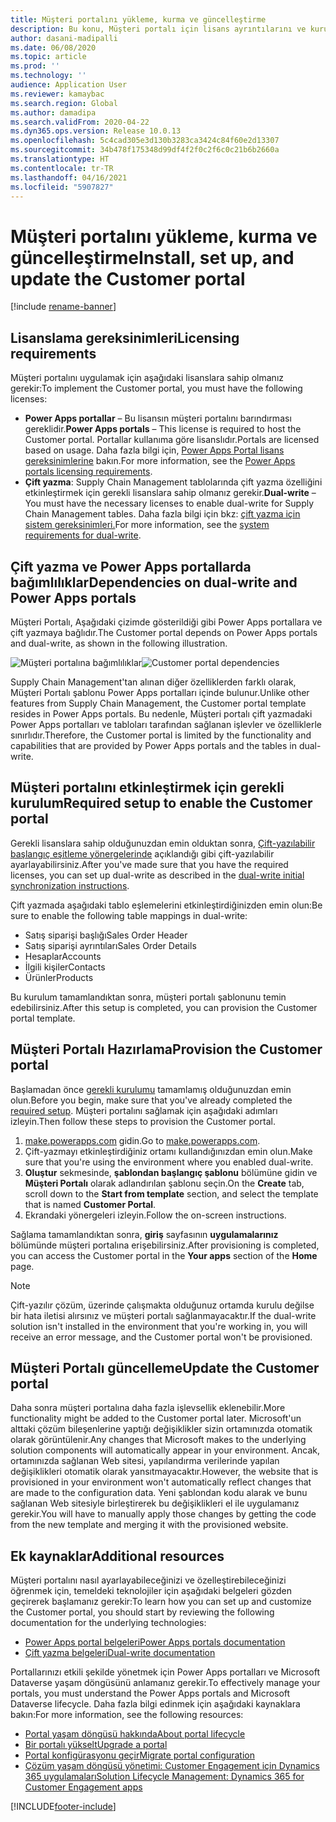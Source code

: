 ```yaml
---
title: Müşteri portalını yükleme, kurma ve güncelleştirme
description: Bu konu, Müşteri portalı için lisans ayrıntılarını ve kurulum yönergelerini sağlar.
author: dasani-madipalli
ms.date: 06/08/2020
ms.topic: article
ms.prod: ''
ms.technology: ''
audience: Application User
ms.reviewer: kamaybac
ms.search.region: Global
ms.author: damadipa
ms.search.validFrom: 2020-04-22
ms.dyn365.ops.version: Release 10.0.13
ms.openlocfilehash: 5c4cad305e3d130b3283ca3424c84f60e2d13307
ms.sourcegitcommit: 34b478f175348d99df4f2f0c2f6c0c21b6b2660a
ms.translationtype: HT
ms.contentlocale: tr-TR
ms.lasthandoff: 04/16/2021
ms.locfileid: "5907827"
---
```

# <a name="install-set-up-and-update-the-customer-portal"></a><span data-ttu-id="4dffd-103">Müşteri portalını yükleme, kurma ve güncelleştirme</span><span class="sxs-lookup"><span data-stu-id="4dffd-103">Install, set up, and update the Customer portal</span></span>

[!include [rename-banner](~/includes/cc-data-platform-banner.md)]

## <a name="licensing-requirements"></a><span data-ttu-id="4dffd-104">Lisanslama gereksinimleri</span><span class="sxs-lookup"><span data-stu-id="4dffd-104">Licensing requirements</span></span>

<span data-ttu-id="4dffd-105">Müşteri portalını uygulamak için aşağıdaki lisanslara sahip olmanız gerekir:</span><span class="sxs-lookup"><span data-stu-id="4dffd-105">To implement the Customer portal, you must have the following licenses:</span></span>

- <span data-ttu-id="4dffd-106">**Power Apps portallar** – Bu lisansın müşteri portalını barındırması gereklidir.</span><span class="sxs-lookup"><span data-stu-id="4dffd-106">**Power Apps portals** – This license is required to host the Customer portal.</span></span> <span data-ttu-id="4dffd-107">Portallar kullanıma göre lisanslıdır.</span><span class="sxs-lookup"><span data-stu-id="4dffd-107">Portals are licensed based on usage.</span></span> <span data-ttu-id="4dffd-108">Daha fazla bilgi için, [Power Apps Portal lisans gereksinimlerine](/power-platform/admin/powerapps-flow-licensing-faq#portals) bakın.</span><span class="sxs-lookup"><span data-stu-id="4dffd-108">For more information, see the [Power Apps portals licensing requirements](/power-platform/admin/powerapps-flow-licensing-faq#portals).</span></span>
- <span data-ttu-id="4dffd-109">**Çift yazma**: Supply Chain Management tablolarında çift yazma özelliğini etkinleştirmek için gerekli lisanslara sahip olmanız gerekir.</span><span class="sxs-lookup"><span data-stu-id="4dffd-109">**Dual-write** – You must have the necessary licenses to enable dual-write for Supply Chain Management tables.</span></span> <span data-ttu-id="4dffd-110">Daha fazla bilgi için bkz: [çift yazma için sistem gereksinimleri.](../../fin-ops-core/dev-itpro/data-entities/dual-write/dual-write-system-req.md)</span><span class="sxs-lookup"><span data-stu-id="4dffd-110">For more information, see the [system requirements for dual-write](../../fin-ops-core/dev-itpro/data-entities/dual-write/dual-write-system-req.md).</span></span>

## <a name="dependencies-on-dual-write-and-power-apps-portals"></a><span data-ttu-id="4dffd-111">Çift yazma ve Power Apps portallarda bağımlılıklar</span><span class="sxs-lookup"><span data-stu-id="4dffd-111">Dependencies on dual-write and Power Apps portals</span></span>

<span data-ttu-id="4dffd-112">Müşteri Portalı, Aşağıdaki çizimde gösterildiği gibi Power Apps portallara ve çift yazmaya bağlıdır.</span><span class="sxs-lookup"><span data-stu-id="4dffd-112">The Customer portal depends on Power Apps portals and dual-write, as shown in the following illustration.</span></span>

<span data-ttu-id="4dffd-113">![Müşteri portalına bağımlılıklar](media/customer-portal-elements.png "Müşteri portalına bağımlılıklar")</span><span class="sxs-lookup"><span data-stu-id="4dffd-113">![Customer portal dependencies](media/customer-portal-elements.png "Customer portal dependencies")</span></span>

<span data-ttu-id="4dffd-114">Supply Chain Management'tan alınan diğer özelliklerden farklı olarak, Müşteri Portalı şablonu Power Apps portalları içinde bulunur.</span><span class="sxs-lookup"><span data-stu-id="4dffd-114">Unlike other features from Supply Chain Management, the Customer portal template resides in Power Apps portals.</span></span> <span data-ttu-id="4dffd-115">Bu nedenle, Müşteri portalı çift yazmadaki Power Apps portalları ve tabloları tarafından sağlanan işlevler ve özelliklerle sınırlıdır.</span><span class="sxs-lookup"><span data-stu-id="4dffd-115">Therefore, the Customer portal is limited by the functionality and capabilities that are provided by Power Apps portals and the tables in dual-write.</span></span>

## <a name="required-setup-to-enable-the-customer-portal"></a><a name="required-setup"></a><span data-ttu-id="4dffd-116">Müşteri portalını etkinleştirmek için gerekli kurulum</span><span class="sxs-lookup"><span data-stu-id="4dffd-116">Required setup to enable the Customer portal</span></span>

<span data-ttu-id="4dffd-117">Gerekli lisanslara sahip olduğunuzdan emin olduktan sonra, [Çift-yazılabilir başlangıç eşitleme yönergelerinde](/dynamics365/supply-chain/sales-marketing/enable-entity-map) açıklandığı gibi çift-yazılabilir ayarlayabilirsiniz.</span><span class="sxs-lookup"><span data-stu-id="4dffd-117">After you've made sure that you have the required licenses, you can set up dual-write as described in the [dual-write initial synchronization instructions](/dynamics365/supply-chain/sales-marketing/enable-entity-map).</span></span>

<span data-ttu-id="4dffd-118">Çift yazmada aşağıdaki tablo eşlemelerini etkinleştirdiğinizden emin olun:</span><span class="sxs-lookup"><span data-stu-id="4dffd-118">Be sure to enable the following table mappings in dual-write:</span></span>

- <span data-ttu-id="4dffd-119">Satış siparişi başlığı</span><span class="sxs-lookup"><span data-stu-id="4dffd-119">Sales Order Header</span></span>
- <span data-ttu-id="4dffd-120">Satış siparişi ayrıntıları</span><span class="sxs-lookup"><span data-stu-id="4dffd-120">Sales Order Details</span></span>
- <span data-ttu-id="4dffd-121">Hesaplar</span><span class="sxs-lookup"><span data-stu-id="4dffd-121">Accounts</span></span>
- <span data-ttu-id="4dffd-122">İlgili kişiler</span><span class="sxs-lookup"><span data-stu-id="4dffd-122">Contacts</span></span>
- <span data-ttu-id="4dffd-123">Ürünler</span><span class="sxs-lookup"><span data-stu-id="4dffd-123">Products</span></span>

<span data-ttu-id="4dffd-124">Bu kurulum tamamlandıktan sonra, müşteri portalı şablonunu temin edebilirsiniz.</span><span class="sxs-lookup"><span data-stu-id="4dffd-124">After this setup is completed, you can provision the Customer portal template.</span></span>

## <a name="provision-the-customer-portal"></a><span data-ttu-id="4dffd-125">Müşteri Portalı Hazırlama</span><span class="sxs-lookup"><span data-stu-id="4dffd-125">Provision the Customer portal</span></span>

<span data-ttu-id="4dffd-126">Başlamadan önce [gerekli kurulumu](#required-setup) tamamlamış olduğunuzdan emin olun.</span><span class="sxs-lookup"><span data-stu-id="4dffd-126">Before you begin, make sure that you've already completed the [required setup](#required-setup).</span></span> <span data-ttu-id="4dffd-127">Müşteri portalını sağlamak için aşağıdaki adımları izleyin.</span><span class="sxs-lookup"><span data-stu-id="4dffd-127">Then follow these steps to provision the Customer portal.</span></span>

1. <span data-ttu-id="4dffd-128">[make.powerapps.com](https://make.powerapps.com/) gidin.</span><span class="sxs-lookup"><span data-stu-id="4dffd-128">Go to [make.powerapps.com](https://make.powerapps.com/).</span></span>
2. <span data-ttu-id="4dffd-129">Çift-yazmayı etkinleştirdiğiniz ortamı kullandığınızdan emin olun.</span><span class="sxs-lookup"><span data-stu-id="4dffd-129">Make sure that you're using the environment where you enabled dual-write.</span></span>
3. <span data-ttu-id="4dffd-130">**Oluştur** sekmesinde, **şablondan başlangıç şablonu** bölümüne gidin ve **Müşteri Portalı** olarak adlandırılan şablonu seçin.</span><span class="sxs-lookup"><span data-stu-id="4dffd-130">On the **Create** tab, scroll down to the **Start from template** section, and select the template that is named **Customer Portal**.</span></span>
4. <span data-ttu-id="4dffd-131">Ekrandaki yönergeleri izleyin.</span><span class="sxs-lookup"><span data-stu-id="4dffd-131">Follow the on-screen instructions.</span></span>

<span data-ttu-id="4dffd-132">Sağlama tamamlandıktan sonra, **giriş** sayfasının **uygulamalarınız** bölümünde müşteri portalına erişebilirsiniz.</span><span class="sxs-lookup"><span data-stu-id="4dffd-132">After provisioning is completed, you can access the Customer portal in the **Your apps** section of the **Home** page.</span></span>

> [!NOTE]
> <span data-ttu-id="4dffd-133">Çift-yazılır çözüm, üzerinde çalışmakta olduğunuz ortamda kurulu değilse bir hata iletisi alırsınız ve müşteri portalı sağlanmayacaktır.</span><span class="sxs-lookup"><span data-stu-id="4dffd-133">If the dual-write solution isn't installed in the environment that you're working in, you will receive an error message, and the Customer portal won't be provisioned.</span></span>

## <a name="update-the-customer-portal"></a><span data-ttu-id="4dffd-134">Müşteri Portalı güncelleme</span><span class="sxs-lookup"><span data-stu-id="4dffd-134">Update the Customer portal</span></span>

<span data-ttu-id="4dffd-135">Daha sonra müşteri portalına daha fazla işlevsellik eklenebilir.</span><span class="sxs-lookup"><span data-stu-id="4dffd-135">More functionality might be added to the Customer portal later.</span></span> <span data-ttu-id="4dffd-136">Microsoft'un alttaki çözüm bileşenlerine yaptığı değişiklikler sizin ortamınızda otomatik olarak görüntülenir.</span><span class="sxs-lookup"><span data-stu-id="4dffd-136">Any changes that Microsoft makes to the underlying solution components will automatically appear in your environment.</span></span> <span data-ttu-id="4dffd-137">Ancak, ortamınızda sağlanan Web sitesi, yapılandırma verilerinde yapılan değişiklikleri otomatik olarak yansıtmayacaktır.</span><span class="sxs-lookup"><span data-stu-id="4dffd-137">However, the website that is provisioned in your environment won't automatically reflect changes that are made to the configuration data.</span></span> <span data-ttu-id="4dffd-138">Yeni şablondan kodu alarak ve bunu sağlanan Web sitesiyle birleştirerek bu değişiklikleri el ile uygulamanız gerekir.</span><span class="sxs-lookup"><span data-stu-id="4dffd-138">You will have to manually apply those changes by getting the code from the new template and merging it with the provisioned website.</span></span>

## <a name="additional-resources"></a><span data-ttu-id="4dffd-139">Ek kaynaklar</span><span class="sxs-lookup"><span data-stu-id="4dffd-139">Additional resources</span></span>

<span data-ttu-id="4dffd-140">Müşteri portalını nasıl ayarlayabileceğinizi ve özelleştirebileceğinizi öğrenmek için, temeldeki teknolojiler için aşağıdaki belgeleri gözden geçirerek başlamanız gerekir:</span><span class="sxs-lookup"><span data-stu-id="4dffd-140">To learn how you can set up and customize the Customer portal, you should start by reviewing the following documentation for the underlying technologies:</span></span>

- [<span data-ttu-id="4dffd-141">Power Apps portal belgeleri</span><span class="sxs-lookup"><span data-stu-id="4dffd-141">Power Apps portals documentation</span></span>](/powerapps/maker/portals/overview)
- [<span data-ttu-id="4dffd-142">Çift yazma belgeleri</span><span class="sxs-lookup"><span data-stu-id="4dffd-142">Dual-write documentation</span></span>](../../fin-ops-core/dev-itpro/data-entities/dual-write/dual-write-home-page.md)

<span data-ttu-id="4dffd-143">Portallarınızı etkili şekilde yönetmek için Power Apps portalları ve Microsoft Dataverse yaşam döngüsünü anlamanız gerekir.</span><span class="sxs-lookup"><span data-stu-id="4dffd-143">To effectively manage your portals, you must understand the Power Apps portals and Microsoft Dataverse lifecycle.</span></span> <span data-ttu-id="4dffd-144">Daha fazla bilgi edinmek için aşağıdaki kaynaklara bakın:</span><span class="sxs-lookup"><span data-stu-id="4dffd-144">For more information, see the following resources:</span></span>

- [<span data-ttu-id="4dffd-145">Portal yaşam döngüsü hakkında</span><span class="sxs-lookup"><span data-stu-id="4dffd-145">About portal lifecycle</span></span>](/powerapps/maker/portals/admin/portal-lifecycle)
- [<span data-ttu-id="4dffd-146">Bir portalı yükselt</span><span class="sxs-lookup"><span data-stu-id="4dffd-146">Upgrade a portal</span></span>](/powerapps/maker/portals/admin/upgrade-portal)
- [<span data-ttu-id="4dffd-147">Portal konfigürasyonu geçir</span><span class="sxs-lookup"><span data-stu-id="4dffd-147">Migrate portal configuration</span></span>](/powerapps/maker/portals/admin/migrate-portal-configuration)
- [<span data-ttu-id="4dffd-148">Çözüm yaşam döngüsü yönetimi: Customer Engagement için Dynamics 365 uygulamaları</span><span class="sxs-lookup"><span data-stu-id="4dffd-148">Solution Lifecycle Management: Dynamics 365 for Customer Engagement apps</span></span>](https://www.microsoft.com/download/details.aspx?id=57777)


[!INCLUDE[footer-include](../../includes/footer-banner.md)]